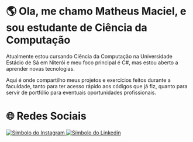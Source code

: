 
# :earth_americas: Ola, me chamo Matheus Maciel, e sou estudante de Ciência da Computação
Atualmente estou cursando Ciência da Computação na Universidade
Estácio de Sá em Niterói e meu foco principal é C#, mas estou aberto a aprender novas
tecnologias.

Aqui é onde compartilho meus projetos e exercícios feitos durante a faculdade, tanto para ter acesso rápido
aos códigos que já fiz, quanto para servir de portfólio para
eventuais oportunidades profissionais.

# :globe_with_meridians: Redes Sociais 

<a href="https://www.instagram.com/mxfalcao">
  <img src="https://camo.githubusercontent.com/3ad821fc2ec8e5389509e2262efe64bbab486ae3bfa9abf43bae910f1d3fc134/68747470733a2f2f696d672e736869656c64732e696f2f62616467652f496e7374616772616d2d2532334534343035462e7376673f6c6f676f3d496e7374616772616d266c6f676f436f6c6f723d7768697465" alt="Símbolo do Instagram" />
</a>
<a href="https://www.linkedin.com/in/matheusmaciel-25f99/">
  <img src="https://camo.githubusercontent.com/d94940866c98cb4fca5783c4e8ac95776d2f52df6bbf3d5ab9e30d76836f30ae/68747470733a2f2f696d672e736869656c64732e696f2f62616467652f4c696e6b6564496e2d2532333030373742352e7376673f6c6f676f3d6c696e6b6564696e266c6f676f436f6c6f723d7768697465" alt="Símbolo do Linkedin" />
</a>
